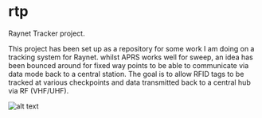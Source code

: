 # rtp
Raynet Tracker project.


This project has been set up as a repository for some work I am doing on a tracking system for Raynet. 
whilst APRS works well for sweep, an idea has been bounced around for fixed way points to be able to communicate via data mode back to a central station. The goal is to allow RFID tags to be tracked at various checkpoints and data transmitted back to a central hub via RF (VHF/UHF).



![alt text](https://github.com/2e0onh/rtp/backup_info/1.jpg "Master Hub")
